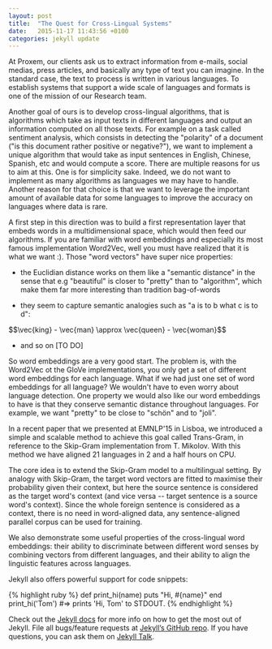 ```yaml
---
layout: post
title:  "The Quest for Cross-Lingual Systems"
date:   2015-11-17 11:43:56 +0100
categories: jekyll update
---
```

At Proxem, our clients ask us to extract information from e-mails, social medias, press articles, and basically any type of text you can imagine. In the standard case, the text to process is written in various languages. To establish systems that support a wide scale of languages and formats is one of the mission of our Research team.

Another goal of ours is to develop cross-lingual algorithms, that is algorithms which take as input texts in different languages and output an information computed on all those texts. For example on a task called sentiment analysis, which consists in detecting the "polarity" of a document ("is this document rather positive or negative?"), we want to implement a unique algorithm that would take as input sentences in English, Chinese, Spanish, etc and would compute a score. There are multiple reasons for us to aim at this. One is for simplicity sake. Indeed, we do not want to implement as many algorithms as languages we may have to handle. Another reason for that choice is that we want to leverage the important amount of available data for some languages to improve the accuracy on languages where data is rare.

A first step in this direction was to build a first representation layer that embeds words in a multidimensional space, which would then feed our algorithms. If you are familiar with word embeddings and especially its most famous implementation Word2Vec, well you must have realized that it is what we want :). Those "word vectors" have super nice properties:

+ the Euclidian distance works on them like a "semantic distance" in the sense that e.g "beautiful" is closer to "pretty" than to "algorithm", which make them far more interesting than tradition bag-of-words

+ they seem to capture semantic analogies such as "a is to b what c is to d": 
<div>$$\vec{king} - \vec{man} \approx \vec{queen} - \vec{woman}$$</div>

+ and so on [TO DO]

So word embeddings are a very good start. The problem is, with the Word2Vec ot the GloVe implementations, you only get a set of different word embeddings for each language. What if we had just one set of word embeddings for all language? We wouldn't have to even worry about language detection. One property we would also like our word embeddings to have is that they conserve semantic distance throughout languages. For example, we want "pretty" to be close to "schön" and to "joli".

In a recent paper that we presented at EMNLP'15 in Lisboa, we introduced a simple and scalable method to achieve this goal called Trans-Gram, in reference to the Skip-Gram implementation from T. Mikolov. With this method we have aligned 21 languages in 2 and a half hours on CPU.

The core idea is to extend the Skip-Gram model to a multilingual setting. By analogy with Skip-Gram, the target word vectors are fitted to maximise their probability given their context, but here the source sentence is considered as the target word's context (and vice versa -- target sentence is a source word's context). Since the whole foreign sentence is considered as a context, there is no need in word-aligned data, any sentence-aligned parallel corpus can be used for training.

We also demonstrate some useful properties of the cross-lingual word embeddings: their ability to discriminate between different word senses by combining vectors from different languages, and their ability to align the linguistic features across languages.


Jekyll also offers powerful support for code snippets:

{% highlight ruby %}
def print_hi(name)
  puts "Hi, #{name}"
end
print_hi('Tom')
#=> prints 'Hi, Tom' to STDOUT.
{% endhighlight %}

Check out the [Jekyll docs][jekyll-docs] for more info on how to get the most out of Jekyll. File all bugs/feature requests at [Jekyll’s GitHub repo][jekyll-gh]. If you have questions, you can ask them on [Jekyll Talk][jekyll-talk].

[jekyll-docs]: http://jekyllrb.com/docs/home
[jekyll-gh]:   https://github.com/jekyll/jekyll
[jekyll-talk]: https://talk.jekyllrb.com/
